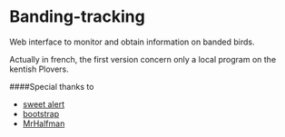 # Banding-tracking

Web interface to monitor and obtain information on banded birds.

Actually in french, the first version concern only a local program on the kentish Plovers.

####Special thanks to 
* [sweet alert](https://github.com/t4t5/sweetalert)
* [bootstrap](http://getbootstrap.com/)
* [MrHalfman](https://github.com/MrHalfman)
